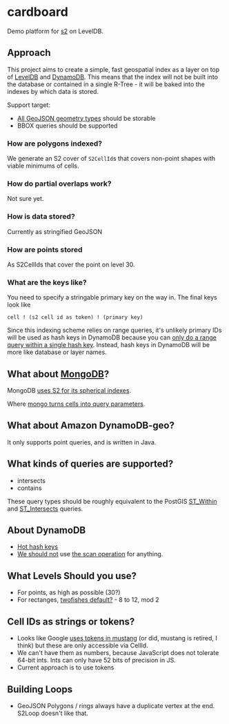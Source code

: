 # cardboard

Demo platform for [s2](https://github.com/mapbox/node-s2) on LevelDB.

## Approach

This project aims to create a simple, fast geospatial index as a layer on top
of [LevelDB](http://code.google.com/p/leveldb/) and [DynamoDB](https://aws.amazon.com/dynamodb/). This
means that the index will not be built into the database or
contained in a single R-Tree - it will be baked into the indexes by which data is stored.

Support target:

* [All GeoJSON geometry types](http://geojson.org/geojson-spec.html#geometry-objects) should be storable
* BBOX queries should be supported

### How are polygons indexed?

We generate an S2 cover of `S2CellId`s that covers non-point shapes with viable minimums of cells.

### How do partial overlaps work?

Not sure yet.

### How is data stored?

Currently as stringified GeoJSON

### How are points stored

As S2CellIds that cover the point on level 30.

### What are the keys like?

You need to specify a stringable primary key on the way in. The final keys look like

    cell ! (s2 cell id as token) ! (primary key)

Since this indexing scheme relies on range queries, it's unlikely primary IDs
will be used as hash keys in DynamoDB because you
can [only do a range query within a single hash key](http://0x74696d.com/posts/falling-in-and-out-of-love-with-dynamodb-part-ii/).
Instead, hash keys in DynamoDB will be more like database or layer names.

## What about [MongoDB](http://www.mongodb.org/)?

MongoDB [uses S2 for its spherical indexes](http://blog.mongodb.org/post/50984169045/new-geo-features-in-mongodb-2-4).

Where [mongo turns cells into query parameters](https://github.com/mongodb/mongo/blob/f5ed485c97b08490f59234bc1ddef2c80c2c88b9/src/mongo/db/index/expression_index.h#L42-161).

## What about Amazon DynamoDB-geo?

It only supports point queries, and is written in Java.

## What kinds of queries are supported?

* intersects
* contains

These query types should be roughly equivalent to the PostGIS [ST_Within](http://postgis.refractions.net/documentation/manual-1.4/ST_Within.html)
and [ST_Intersects](http://postgis.org/docs/ST_Intersects.html) queries.

## About DynamoDB

* [Hot hash keys](http://nate.io/dynamodb-and-hot-hash-keys/)
* [We should not](http://simondlr.com/post/26360955465/dynamodb-is-awesome-but) use [the scan operation](http://blog.coredumped.org/2012/01/amazon-dynamodb.html) for anything.

## What Levels Should you use?

* For points, as high as possible (30?)
* For rectanges, [twofishes default?](https://github.com/foursquare/twofishes/blob/master/util/src/main/scala/GeometryUtils.scala#L10-14) - 8 to 12, mod 2

## Cell IDs as strings or tokens?

* Looks like Google [uses tokens in mustang](https://github.com/mapbox/node-s2/blob/69b063dc2ef7a3e41d1d0b3079599105d29ddec6/geometry/s2cellid.cc#L168-187) (or did, mustang is retired, I think)
  but these are only accessible via CellId.
* We can't have them as numbers, because JavaScript does not tolerate 64-bit
  ints. Ints can only have 52 bits of precision in JS.
* Current approach is to use tokens

## Building Loops

* GeoJSON Polygons / rings always have a duplicate vertex at the end. S2Loop doesn't like that.
